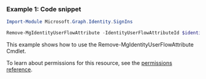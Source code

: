 ### Example 1: Code snippet

```powershell
Import-Module Microsoft.Graph.Identity.SignIns

Remove-MgIdentityUserFlowAttribute -IdentityUserFlowAttributeId $identityUserFlowAttributeId
```
This example shows how to use the Remove-MgIdentityUserFlowAttribute Cmdlet.

To learn about permissions for this resource, see the [permissions reference](/graph/permissions-reference).

